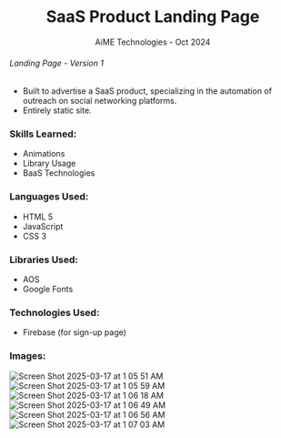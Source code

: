 <h1 align="center">SaaS Product Landing Page</h1>
<p align="center">AiME Technologies - Oct 2024</p>
<h6>Landing Page - Version 1</h6>

<ul>
        <li>Built to advertise a SaaS product, specializing in the automation of outreach on social networking platforms.</li>
        <li>Entirely static site.</li>
</ul>

<h3>Skills Learned:</h3>
<ul>
        <li>Animations</li>
        <li>Library Usage</li>
        <li>BaaS Technologies</li>
</ul>

<h3>Languages Used:</h3>
<ul>
        <li>HTML 5</li>
        <li>JavaScript</li>
        <li>CSS 3</li>
</ul>

<h3>Libraries Used:</h3>
<ul>
        <li>AOS</li>
        <li>Google Fonts</li>
</ul>

<h3>Technologies Used:</h3>
<ul>
        <li>Firebase (for sign-up page)</li>
</ul>

<h3>Images:</h3>

![Screen Shot 2025-03-17 at 1 05 51 AM](https://github.com/user-attachments/assets/499a0114-415f-4be8-b70f-568cc492dc8b)
![Screen Shot 2025-03-17 at 1 05 59 AM](https://github.com/user-attachments/assets/1492ee5c-8255-4070-a995-20b72a5678d2)
![Screen Shot 2025-03-17 at 1 06 18 AM](https://github.com/user-attachments/assets/cefdd869-b791-43d6-9106-8938604bcc7f)
![Screen Shot 2025-03-17 at 1 06 49 AM](https://github.com/user-attachments/assets/962a1775-93e3-4cc2-b16a-71aa19f7e1f5)
![Screen Shot 2025-03-17 at 1 06 56 AM](https://github.com/user-attachments/assets/d2112ff9-35bf-4f03-931b-79902e67422f)
![Screen Shot 2025-03-17 at 1 07 03 AM](https://github.com/user-attachments/assets/ccb81bf5-271b-419a-84fb-b88c97505db0)
